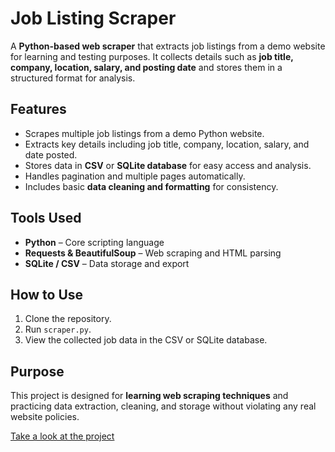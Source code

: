 # Job Listing Scraper

A **Python-based web scraper** that extracts job listings from a demo website for learning and testing purposes. It collects details such as **job title, company, location, salary, and posting date** and stores them in a structured format for analysis.

## Features

- Scrapes multiple job listings from a demo Python website.  
- Extracts key details including job title, company, location, salary, and date posted.  
- Stores data in **CSV** or **SQLite database** for easy access and analysis.  
- Handles pagination and multiple pages automatically.  
- Includes basic **data cleaning and formatting** for consistency.  

## Tools Used

- **Python** – Core scripting language  
- **Requests & BeautifulSoup** – Web scraping and HTML parsing  
- **SQLite / CSV** – Data storage and export  

## How to Use

1. Clone the repository.  
2. Run `scraper.py`.  
3. View the collected job data in the CSV or SQLite database.  

## Purpose

This project is designed for **learning web scraping techniques** and practicing data extraction, cleaning, and storage without violating any real website policies.  

[Take a look at the project](https://github.com/rakesh765483/Job-Listing-Scrapper-using-python/blob/main/job_scraper_project_notebook.ipynb)
